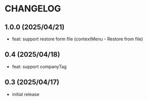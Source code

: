 # CHANGELOG

## 1.0.0 (2025/04/21)

- feat: support restore form file (contextMenu - Restore from file)

## 0.4 (2025/04/18)

- feat: support companyTag

## 0.3 (2025/04/17)

- initial release
